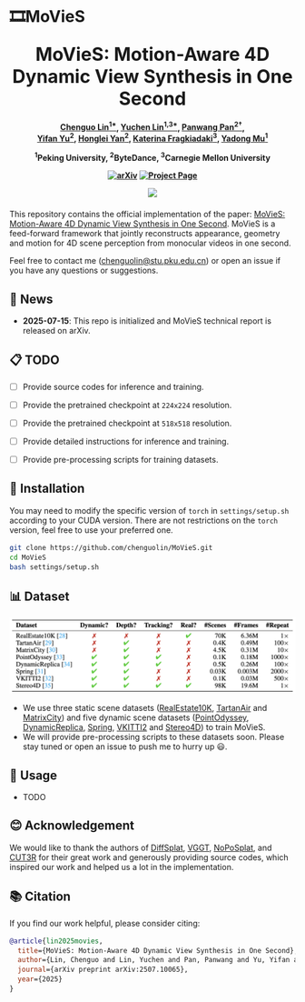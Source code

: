 # 🎞️MoVieS

<p align="center">
  <font size="+3"><strong>MoVieS: Motion-Aware 4D Dynamic View Synthesis in One Second</strong></font>
</p>

<h4 align="center">

[Chenguo Lin<sup>1*</sup>](https://chenguolin.github.io), [Yuchen Lin<sup>1,3*</sup>](https://wgsxm.github.io), [Panwang Pan<sup>2†</sup>](https://paulpanwang.github.io),<br>[Yifan Yu<sup>2</sup>](https://scholar.google.com/citations?user=S2OksN4AAAAJ), [Honglei Yan<sup>2</sup>](https://openreview.net/profile?id=~Honglei_Yan1), [Katerina Fragkiadaki<sup>3</sup>](https://www.cs.cmu.edu/~katef/), [Yadong Mu<sup>1</sup>](http://www.muyadong.com)

<sup>1</sup>Peking University, <sup>2</sup>ByteDance, <sup>3</sup>Carnegie Mellon University

[![arXiv](https://img.shields.io/badge/arXiv-2507.10065-b31b1b.svg?logo=arXiv)](https://arxiv.org/abs/2507.10065)
[![Project Page](https://img.shields.io/badge/🏠-Project%20Page-blue.svg)](https://chenguolin.github.io/projects/MoVieS)

<p>
    <img width="730", src="./assets/teaser.gif">
</p>

</h4>

This repository contains the official implementation of the paper: [MoVieS: Motion-Aware 4D Dynamic View Synthesis in One Second](https://arxiv.org/abs/2507.10065).
MoVieS is a feed-forward framework that jointly reconstructs appearance, geometry and motion for 4D scene perception from monocular videos in one second.

Feel free to contact me (chenguolin@stu.pku.edu.cn) or open an issue if you have any questions or suggestions.


## 📢 News

- **2025-07-15**: This repo is initialized and MoVieS technical report is released on arXiv.


## 📋 TODO

- [ ] Provide source codes for inference and training.
- [ ] Provide the pretrained checkpoint at `224x224` resolution.
- [ ] Provide the pretrained checkpoint at `518x518` resolution.
- [ ] Provide detailed instructions for inference and training.
- [ ] Provide pre-processing scripts for training datasets.


## 🔧 Installation

You may need to modify the specific version of `torch` in `settings/setup.sh` according to your CUDA version.
There are not restrictions on the `torch` version, feel free to use your preferred one.
```bash
git clone https://github.com/chenguolin/MoVieS.git
cd MoVieS
bash settings/setup.sh
```


## 📊 Dataset

![datasets](./assets/datasets.png)

- We use three static scene datasets ([RealEstate10K](https://google.github.io/realestate10k), [TartanAir](https://theairlab.org/tartanair-dataset) and [MatrixCity](https://city-super.github.io/matrixcity)) and five dynamic scene datasets ([PointOdyssey](https://pointodyssey.com), [DynamicReplica](https://dynamic-stereo.github.io), [Spring](https://spring-benchmark.org), [VKITTI2](https://europe.naverlabs.com/proxy-virtual-worlds-vkitti-2) and [Stereo4D](https://stereo4d.github.io)) to train MoVieS.
- We will provide pre-processing scripts to these datasets soon. Please stay tuned or open an issue to push me to hurry up 😃.


## 🚀 Usage

- TODO


## 😊 Acknowledgement
We would like to thank the authors of [DiffSplat](https://github.com/chenguolin/DiffSplat), [VGGT](https://github.com/facebookresearch/vggt), [NoPoSplat](https://github.com/cvg/NoPoSplat), and [CUT3R](https://github.com/CUT3R/CUT3R) for their great work and generously providing source codes, which inspired our work and helped us a lot in the implementation.


## 📚 Citation
If you find our work helpful, please consider citing:
```bibtex
@article{lin2025movies,
  title={MoVieS: Motion-Aware 4D Dynamic View Synthesis in One Second},
  author={Lin, Chenguo and Lin, Yuchen and Pan, Panwang and Yu, Yifan and Yan, Honglei and Fragkiadaki, Katerina and Mu, Yadong},
  journal={arXiv preprint arXiv:2507.10065},
  year={2025}
}
```
